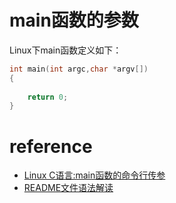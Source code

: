 # main函数的参数
Linux下main函数定义如下：
``` C
int main(int argc,char *argv[])
{
	
	return 0;
}	
```
# reference
* [Linux C语言:main函数的命令行传参](https://www.tomorrow.wiki/archives/1639)
* [README文件语法解读](https://github.com/guodongxiaren/README#%E4%BB%A3%E7%A0%81%E9%AB%98%E4%BA%AE)
